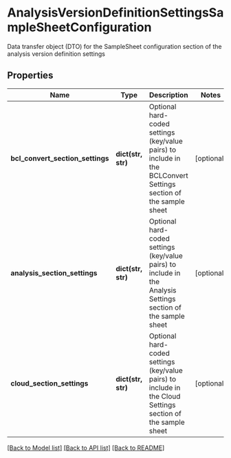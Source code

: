 # AnalysisVersionDefinitionSettingsSampleSheetConfiguration

Data transfer object (DTO) for the SampleSheet configuration section of the analysis version definition settings
## Properties
Name | Type | Description | Notes
------------ | ------------- | ------------- | -------------
**bcl_convert_section_settings** | **dict(str, str)** | Optional hard-coded settings (key/value pairs) to include in the BCLConvert Settings section of the sample sheet | [optional] 
**analysis_section_settings** | **dict(str, str)** | Optional hard-coded settings (key/value pairs) to include in the Analysis Settings section of the sample sheet | [optional] 
**cloud_section_settings** | **dict(str, str)** | Optional hard-coded settings (key/value pairs) to include in the Cloud Settings section of the sample sheet | [optional] 

[[Back to Model list]](../README.md#documentation-for-models) [[Back to API list]](../README.md#documentation-for-api-endpoints) [[Back to README]](../README.md)


